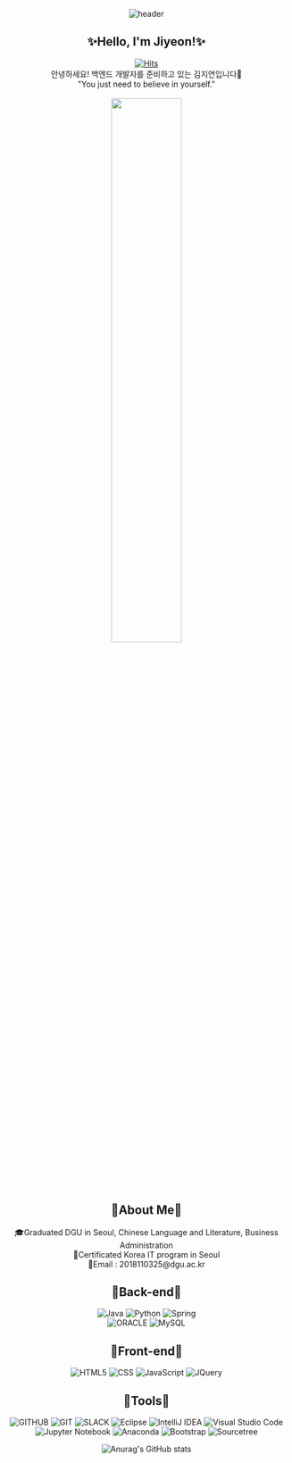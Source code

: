 <div align="center">

![header](https://capsule-render.vercel.app/api?type=waving&&color=0:EEFF00,100:a82da8&height=200&width=100%&section=header&text=Hi_J.Y&fontSize=60)<br>
<h2>✨Hello, I'm Jiyeon!✨</h2>

[![Hits](https://hits.seeyoufarm.com/api/count/incr/badge.svg?url=https%3A%2F%2Fgithub.com%2FJiyeon1104&count_bg=%23FDC8F8&title_bg=%23F54D4D96&icon=waze.svg&icon_color=%23E7E7E7&title=hits&edge_flat=false)](https://hits.seeyoufarm.com)
<br>
안녕하세요! 백엔드 개발자를 준비하고 있는 김지연입니다💜<br>
"You just need to believe in yourself." <br><br>
<img src="https://user-images.githubusercontent.com/98381511/177118622-fa4a4ed6-fa33-401a-a29e-743bc9349228.gif" width="50%">

<h2>🎈About Me🎈</h2>
🎓Graduated DGU in Seoul, Chinese Language and Literature, Business Administration<br>
📜Certificated Korea IT program in Seoul<br>
💌Email : 2018110325@dgu.ac.kr<br>

<h2>🎈Back-end🎈</h2>

![Java](https://img.shields.io/badge/java-%23ED8B00.svg?style=flat&logo=java&logoColor=white) 
![Python](https://img.shields.io/badge/python-3776AB.svg?style=flat&logo=python&logoColor=white) 
![Spring](https://img.shields.io/badge/spring-6DB33F.svg?style=flat&logo=spring&logoColor=white) <br>
![ORACLE](https://img.shields.io/badge/oracle-F80000.svg?style=flat&logo=oracle&logoColor=white)
![MySQL](https://img.shields.io/badge/mysql-%2300f.svg?style=flat&logo=mysql&logoColor=white) 

<h2>🎈Front-end🎈</h2>

![HTML5](https://img.shields.io/badge/html5-%23E34F26.svg?style=flat&logo=html5&logoColor=white)
![CSS](https://img.shields.io/badge/css-1572B6.svg?style=flat&logo=css3&logoColor=white)
![JavaScript](https://img.shields.io/badge/javascript-%23323330.svg?style=flat&logo=javascript&logoColor=%23F7DF1E)
![JQuery](https://img.shields.io/badge/jquery-0769AD.svg?style=flat&logo=jquery&logoColor=white)

<h2>🎈Tools🎈</h2>

![GITHUB](https://img.shields.io/badge/github-181717.svg?style=flat&logo=github&logoColor=white)
![GIT](https://img.shields.io/badge/git-F05032.svg?style=flat&logo=git&logoColor=white)
![SLACK](https://img.shields.io/badge/slack-4A154B.svg?sltyle=flat&logo=slack&logoColor=white)
![Eclipse](https://img.shields.io/badge/Eclipse-FE7A16.svg?style=flat&logo=Eclipse&logoColor=white)
![IntelliJ IDEA](https://img.shields.io/badge/IntelliJIDEA-000000.svg?style=flat&logo=intellij-idea&logoColor=white)
![Visual Studio Code](https://img.shields.io/badge/Visual%20Studio%20Code-0078d7.svg?style=flat&logo=visual-studio-code&logoColor=white)
![Jupyter Notebook](https://img.shields.io/badge/jupyter-%23FA0F00.svg?style=flat&logo=jupyter&logoColor=white)
![Anaconda](https://img.shields.io/badge/Anaconda-%2344A833.svg?style=flat&logo=anaconda&logoColor=white)
![Bootstrap](https://img.shields.io/badge/bootstrap-%23563D7C.svg?style=flat&logo=bootstrap&logoColor=white)
![Sourcetree](https://img.shields.io/badge/Sourcetree-0052CC.svg?style=flat&logo=Sourcetree&logoColor=white)

![Anurag's GitHub stats](https://github-readme-stats.vercel.app/api?username=Jiyeon1104&show_icons=true&theme=radical)
</div>
